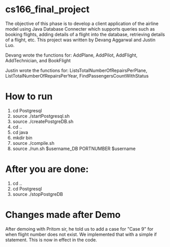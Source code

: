 # cs166_final_project

The objective of this phase is to develop a client application of the airline model using Java Database Connecter which 
supports queries such as booking flights, adding details of a flight into the database, retrieving details of a flight, etc.
This project was written by Devang Aggarwal and Justin Luo.

Devang wrote the functions for: AddPlane, AddPilot, AddFlight, AddTechnician, and BookFlight

Justin wrote the functions for: ListsTotalNumberOfRepairsPerPlane, ListTotalNumberOfRepairsPerYear, FindPassengersCountWithStatus

# How to run

1. cd Postgresql
2. source ./startPostgresql.sh
3. source ./createPostgreDB.sh
4. cd ..
5. cd java
6. mkdir bin
7. source ./compile.sh
8. source ./run.sh $username_DB PORTNUMBER $username

# After you are done:
1. cd ..
2. cd Postgresql
3. source ./stopPostgreDB

# Changes made after Demo

After demoing with Pritom sir, he told us to add a case for "Case 9" for when flight number does not exist. We implemented that with a simple if statement. This is now in effect in the code.





